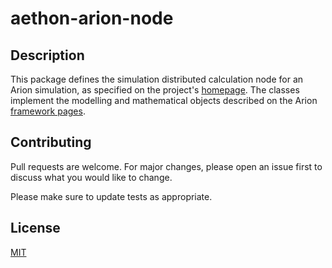 # aethon-arion-node

## Description

This package defines the simulation distributed calculation node for an Arion simulation, as specified on the project's [homepage](https://arion.aethon.sg/our-tools/aethon-arion-node/).  The classes implement the modelling and mathematical objects described on the Arion [framework pages](https://arion.aethon.sg/our-framework/).

## Contributing

Pull requests are welcome. For major changes, please open an issue first to discuss what you would like to change.

Please make sure to update tests as appropriate.

## License

[MIT](https://choosealicense.com/licenses/mit/)